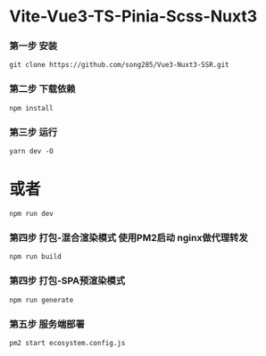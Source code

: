 # Vite-Vue3-TS-Pinia-Scss-Nuxt3

### 第一步 安装
```shell
git clone https://github.com/song285/Vue3-Nuxt3-SSR.git
```

### 第二步 下载依赖
```shell
npm install
```

### 第三步 运行
```shell
yarn dev -O
```
# 或者
```shell
npm run dev
```

### 第四步 打包-混合渲染模式 使用PM2启动 nginx做代理转发
```shell
npm run build
```

### 第四步 打包-SPA预渲染模式
```shell
npm run generate
```

### 第五步 服务端部署
```shell
pm2 start ecosystem.config.js
```
